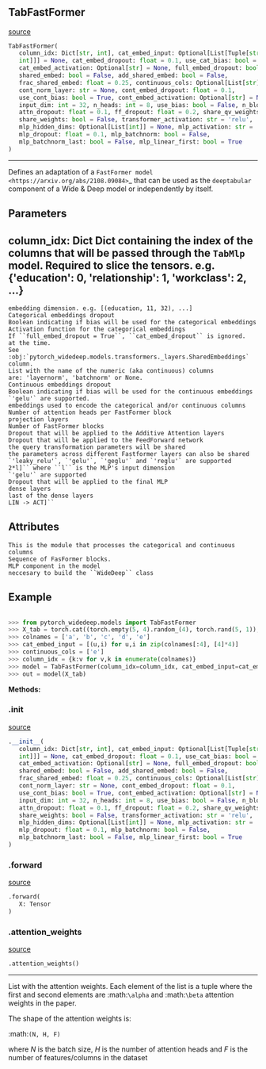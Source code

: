 #


## TabFastFormer
[source](https://github.com/jrzaurin/pytorch-widedeep/blob/master/pytorch_widedeep/models/tabular/transformers/tab_fastformer.py/#L13)
```python 
TabFastFormer(
   column_idx: Dict[str, int], cat_embed_input: Optional[List[Tuple[str,
   int]]] = None, cat_embed_dropout: float = 0.1, use_cat_bias: bool = False,
   cat_embed_activation: Optional[str] = None, full_embed_dropout: bool = False,
   shared_embed: bool = False, add_shared_embed: bool = False,
   frac_shared_embed: float = 0.25, continuous_cols: Optional[List[str]] = None,
   cont_norm_layer: str = None, cont_embed_dropout: float = 0.1,
   use_cont_bias: bool = True, cont_embed_activation: Optional[str] = None,
   input_dim: int = 32, n_heads: int = 8, use_bias: bool = False, n_blocks: int = 4,
   attn_dropout: float = 0.1, ff_dropout: float = 0.2, share_qv_weights: bool = False,
   share_weights: bool = False, transformer_activation: str = 'relu',
   mlp_hidden_dims: Optional[List[int]] = None, mlp_activation: str = 'relu',
   mlp_dropout: float = 0.1, mlp_batchnorm: bool = False,
   mlp_batchnorm_last: bool = False, mlp_linear_first: bool = True
)
```


---
Defines an adaptation of a `FastFormer model
<https://arxiv.org/abs/2108.09084>`_ that can be used as the
``deeptabular`` component of a Wide & Deep model or independently by
itself.

Parameters
----------
column_idx: Dict
Dict containing the index of the columns that will be passed through
the ``TabMlp`` model. Required to slice the tensors. e.g. {'education':
0, 'relationship': 1, 'workclass': 2, ...}
---
    embedding dimension. e.g. [(education, 11, 32), ...]
    Categorical embeddings dropout
    Boolean indicating if bias will be used for the categorical embeddings
    Activation function for the categorical embeddings
    If ``full_embed_dropout = True``, ``cat_embed_dropout`` is ignored.
    at the time.
    See :obj:`pytorch_widedeep.models.transformers._layers.SharedEmbeddings`
    column.
    List with the name of the numeric (aka continuous) columns
    are: 'layernorm', 'batchnorm' or None.
    Continuous embeddings dropout
    Boolean indicating if bias will be used for the continuous embeddings
    `'gelu'` are supported.
    embeddings used to encode the categorical and/or continuous columns
    Number of attention heads per FastFormer block
    projection layers
    Number of FastFormer blocks
    Dropout that will be applied to the Additive Attention layers
    Dropout that will be applied to the FeedForward network
    the query transformation parameters will be shared
    the parameters across different Fastformer layers can also be shared
    `'leaky_relu'`, `'gelu'`, `'geglu'` and `'reglu'` are supported
    2*l]`` where ``l`` is the MLP's input dimension
    `'gelu'` are supported
    Dropout that will be applied to the final MLP
    dense layers
    last of the dense layers
    LIN -> ACT]``

Attributes
----------
    This is the module that processes the categorical and continuous columns
    Sequence of FasFormer blocks.
    MLP component in the model
    neccesary to build the ``WideDeep`` class

Example
--------

```python

>>> from pytorch_widedeep.models import TabFastFormer
>>> X_tab = torch.cat((torch.empty(5, 4).random_(4), torch.rand(5, 1)), axis=1)
>>> colnames = ['a', 'b', 'c', 'd', 'e']
>>> cat_embed_input = [(u,i) for u,i in zip(colnames[:4], [4]*4)]
>>> continuous_cols = ['e']
>>> column_idx = {k:v for v,k in enumerate(colnames)}
>>> model = TabFastFormer(column_idx=column_idx, cat_embed_input=cat_embed_input, continuous_cols=continuous_cols)
>>> out = model(X_tab)
```


**Methods:**


### .__init__
[source](https://github.com/jrzaurin/pytorch-widedeep/blob/master/pytorch_widedeep/models/tabular/transformers/tab_fastformer.py/#L135)
```python
.__init__(
   column_idx: Dict[str, int], cat_embed_input: Optional[List[Tuple[str,
   int]]] = None, cat_embed_dropout: float = 0.1, use_cat_bias: bool = False,
   cat_embed_activation: Optional[str] = None, full_embed_dropout: bool = False,
   shared_embed: bool = False, add_shared_embed: bool = False,
   frac_shared_embed: float = 0.25, continuous_cols: Optional[List[str]] = None,
   cont_norm_layer: str = None, cont_embed_dropout: float = 0.1,
   use_cont_bias: bool = True, cont_embed_activation: Optional[str] = None,
   input_dim: int = 32, n_heads: int = 8, use_bias: bool = False, n_blocks: int = 4,
   attn_dropout: float = 0.1, ff_dropout: float = 0.2, share_qv_weights: bool = False,
   share_weights: bool = False, transformer_activation: str = 'relu',
   mlp_hidden_dims: Optional[List[int]] = None, mlp_activation: str = 'relu',
   mlp_dropout: float = 0.1, mlp_batchnorm: bool = False,
   mlp_batchnorm_last: bool = False, mlp_linear_first: bool = True
)
```


### .forward
[source](https://github.com/jrzaurin/pytorch-widedeep/blob/master/pytorch_widedeep/models/tabular/transformers/tab_fastformer.py/#L267)
```python
.forward(
   X: Tensor
)
```


### .attention_weights
[source](https://github.com/jrzaurin/pytorch-widedeep/blob/master/pytorch_widedeep/models/tabular/transformers/tab_fastformer.py/#L277)
```python
.attention_weights()
```

---
List with the attention weights. Each element of the list is a
tuple where the first and second elements are :math:`\alpha`
and :math:`\beta` attention weights in the paper.

The shape of the attention weights is:

:math:`(N, H, F)`

where *N* is the batch size, *H* is the number of attention heads
and *F* is the number of features/columns in the dataset
